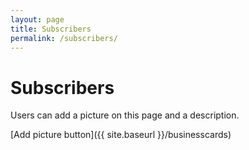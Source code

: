 ```yaml
---
layout: page
title: Subscribers
permalink: /subscribers/
---
```


# Subscribers

Users can add a picture on this page and a description.

[Add picture button]({{ site.baseurl }}/businesscards)